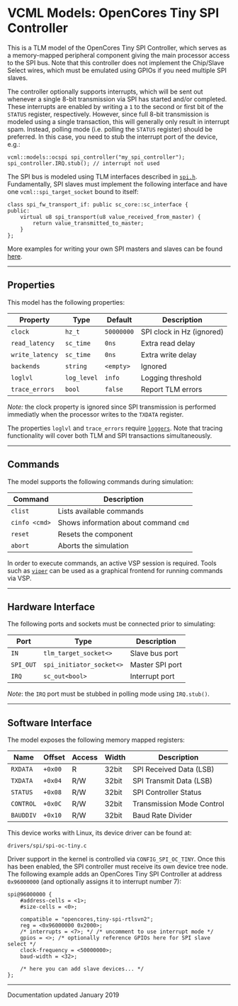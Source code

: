 # VCML Models: OpenCores Tiny SPI Controller
This is a TLM model of the OpenCores Tiny SPI Controller, which serves as a
memory-mapped peripheral component giving the main processor access to the SPI
bus. Note that this controller does not implement the Chip/Slave Select wires,
which must be emulated using GPIOs if you need multiple SPI slaves.

The controller optionally supports interrupts, which will be sent out whenever
a single 8-bit transmission via SPI has started and/or completed. These
interrupts are enabled by writing a `1` to the second or first bit of the
`STATUS` register, respectively. However, since full 8-bit transmission is
modeled using a single transaction, this will generally only result in
interrupt spam. Instead, polling mode (i.e. polling the `STATUS` register)
should be preferred. In this case, you need to stub the interrupt port of the
device, e.g.:

```
vcml::models::ocspi spi_controller("my_spi_controller");
spi_controller.IRQ.stub(); // interrupt not used
```

The SPI bus is modeled using TLM interfaces described in
[`spi.h`](../../include/vcml/spi.h). Fundamentally, SPI slaves must implement
the following interface and have one `vcml::spi_target_socket` bound to itself:

```
class spi_fw_transport_if: public sc_core::sc_interface {
public:
    virtual u8 spi_transport(u8 value_received_from_master) {
        return value_transmitted_to_master;
    }
};
```

More examples for writing your own SPI masters and slaves can be found
[here](../../test/test_spi.cpp).

----
## Properties
This model has the following properties:

| Property        | Type        | Default    | Description               |
| --------------- | ----------- | ---------- | ------------------------- |
| `clock`         | `hz_t`      | `50000000` | SPI clock in Hz (ignored) |
| `read_latency`  | `sc_time`   | `0ns`      | Extra read delay          |
| `write_latency` | `sc_time`   | `0ns`      | Extra write delay         |
| `backends`      | `string`    | `<empty>`  | Ignored                   |
| `loglvl`        | `log_level` | `info`     | Logging threshold         |
| `trace_errors`  | `bool`      | `false`    | Report TLM errors         |

*Note:* the clock property is ignored since SPI transmission is performed
immediatly when the processor writes to the `TXDATA` register.

The properties `loglvl` and `trace_errors` require [`loggers`](../logging.md).
Note that tracing functionality will cover both TLM and SPI transactions
simultaneously.


----
## Commands
The model supports the following commands during simulation:

| Command       | Description                           |
| ------------- | ------------------------------------- |
| `clist`       | Lists available commands              |
| `cinfo <cmd>` | Shows information about command `cmd` |
| `reset`       | Resets the component                  |
| `abort`       | Aborts the simulation                 |

In order to execute commands, an active VSP session is required. Tools such
as [`viper`](https://www.machineware.de) can be used as a graphical frontend
for running commands via VSP.

----
## Hardware Interface
The following ports and sockets must be connected prior to simulating:

| Port      | Type                     | Description     |
| --------- | ------------------------ | --------------- |
| `IN`      | `tlm_target_socket<>`    | Slave bus port  |
| `SPI_OUT` | `spi_initiator_socket<>` | Master SPI port |
| `IRQ`     | `sc_out<bool>`           | Interrupt port  |

*Note*: the `IRQ` port must be stubbed in polling mode using `IRQ.stub()`.

----
## Software Interface
The model exposes the following memory mapped registers:

| Name      | Offset  | Access | Width | Description               |
| --------- | ------- | ------ | ----- | ------------------------- |
| `RXDATA`  | `+0x00` |  R     | 32bit | SPI Received Data (LSB)   |
| `TXDATA`  | `+0x04` |  R/W   | 32bit | SPI Transmit Data (LSB)   |
| `STATUS`  | `+0x08` |  R/W   | 32bit | SPI Controller Status     |
| `CONTROL` | `+0x0C` |  R/W   | 32bit | Transmission Mode Control |
| `BAUDDIV` | `+0x10` |  R/W   | 32bit | Baud Rate Divider         |

This device works with Linux, its device driver can be found at:
```
drivers/spi/spi-oc-tiny.c
```

Driver support in the kernel is controlled via `CONFIG_SPI_OC_TINY`. Once this
has been enabled, the SPI controller must receive its own device tree node. The
following example adds an OpenCores Tiny SPI Controller at address `0x96000000`
(and optionally assigns it to interrupt number 7):

```
spi@96000000 {
    #address-cells = <1>;
    #size-cells = <0>;

    compatible = "opencores,tiny-spi-rtlsvn2";
    reg = <0x96000000 0x2000>;
    /* interrupts = <7>; */ /* uncomment to use interrupt mode */
    gpios = <>; /* optionally reference GPIOs here for SPI slave select */
    clock-frequency = <50000000>;
    baud-width = <32>;

    /* here you can add slave devices... */
};
```

----
Documentation updated January 2019
